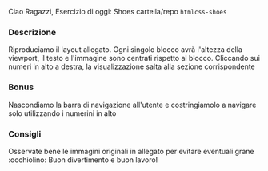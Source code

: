Ciao Ragazzi,
Esercizio di oggi: Shoes
cartella/repo `htmlcss-shoes`
### Descrizione
Riproduciamo il layout allegato.
Ogni singolo blocco avrà l'altezza della viewport, il testo e l'immagine sono centrati rispetto al blocco.
Cliccando sui numeri in alto a destra, la visualizzazione salta alla sezione corrispondente
### Bonus
Nascondiamo la barra di navigazione all'utente e costringiamolo a navigare solo utilizzando i numerini in alto
### Consigli
Osservate bene le immagini originali in allegato per evitare eventuali grane :occhiolino:
Buon divertimento e buon lavoro!